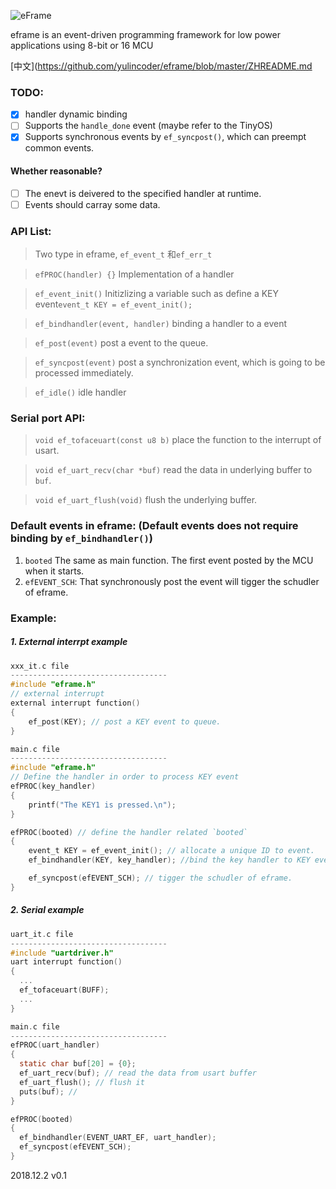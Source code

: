 ![eFrame](https://user-images.githubusercontent.com/10429180/49326426-1bc6b000-f58d-11e8-81a1-a65ba931b1a9.jpg)

eframe is an event-driven programming framework for low power applications using 8-bit or 16 MCU

[中文](https://github.com/yulincoder/eframe/blob/master/ZHREADME.md


### TODO:
 - [X] handler dynamic binding
 - [ ] Supports the `handle_done` event (maybe refer to the TinyOS)
 - [X] Supports synchronous events by `ef_syncpost()`, which can preempt common events. 
#### Whether reasonable?
 - [ ] The enevt is deivered to the specified handler at runtime.
 - [ ] Events should carray some data.

### API List:
> Two type in eframe, `ef_event_t` 和`ef_err_t`

> `efPROC(handler) {}` Implementation of a handler

> `ef_event_init()` Initizlizing a variable such as define a KEY event`event_t KEY = ef_event_init();`

> `ef_bindhandler(event, handler)` binding a handler to a event

> `ef_post(event)` post a event to the queue.

> `ef_syncpost(event)` post a synchronization event, which is going to be processed immediately.

> `ef_idle()` idle handler

### Serial port API:
> `void ef_tofaceuart(const u8 b)` place the function to the interrupt of usart.

> `void ef_uart_recv(char *buf)` read the data in underlying buffer to `buf`.

> `void ef_uart_flush(void)` flush the underlying buffer.


### Default events in eframe: (Default events does not require binding by `ef_bindhandler()`)
1. `booted` The same as main function. The first event posted by the MCU when it starts.
2. `efEVENT_SCH`: That synchronously post the event will tigger the schudler of eframe.  

### Example: 
##### 1. External interrpt example 
```C 
xxx_it.c file
-----------------------------------
#include "eframe.h"
// external interrupt 
external interrupt function()
{
    ef_post(KEY); // post a KEY event to queue.
}

main.c file
-----------------------------------
#include "eframe.h"
// Define the handler in order to process KEY event
efPROC(key_handler)
{
    printf("The KEY1 is pressed.\n");
}

efPROC(booted) // define the handler related `booted` 
{
    event_t KEY = ef_event_init(); // allocate a unique ID to event.
    ef_bindhandler(KEY, key_handler); //bind the key handler to KEY event.

    ef_syncpost(efEVENT_SCH); // tigger the schudler of eframe.
}
```
##### 2. Serial example 
```C
uart_it.c file
-----------------------------------
#include "uartdriver.h"
uart interrupt function()
{
  ...
  ef_tofaceuart(BUFF); 
  ...
}

main.c file
-----------------------------------
efPROC(uart_handler)
{
  static char buf[20] = {0};
  ef_uart_recv(buf); // read the data from usart buffer
  ef_uart_flush(); // flush it
  puts(buf); //
}

efPROC(booted)
{
  ef_bindhandler(EVENT_UART_EF, uart_handler); 
  ef_syncpost(efEVENT_SCH);
}
```

2018.12.2 v0.1
